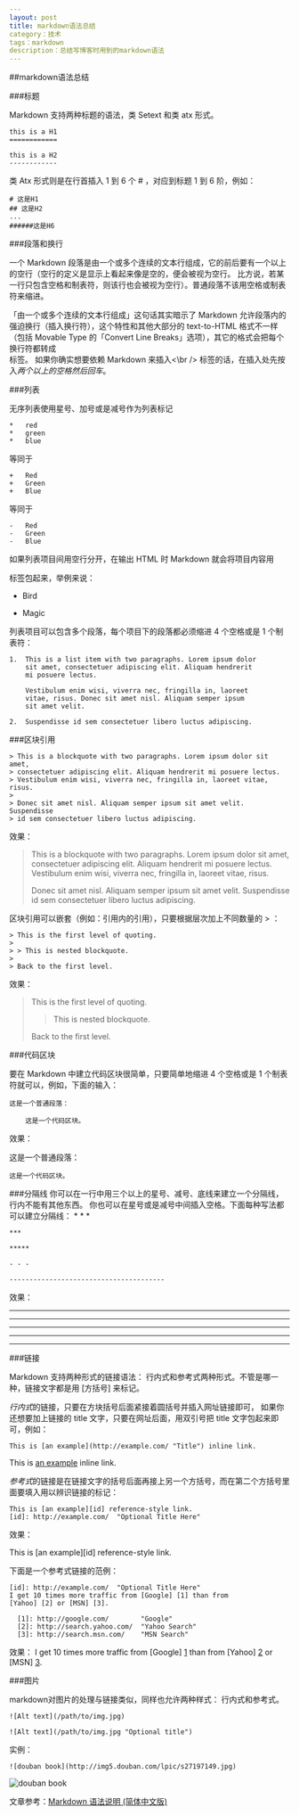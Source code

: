 ```yaml
---
layout: post
title: markdown语法总结
category：技术
tags：markdown
description：总结写博客时用到的markdown语法
---
```


##markdown语法总结

###标题

Markdown 支持两种标题的语法，类 Setext 和类 atx 形式。  

    this is a H1
    ============
    
    this is a H2
    ------------
    
类 Atx 形式则是在行首插入 1 到 6 个 # ，对应到标题 1 到 6 阶，例如：

    # 这是H1
    ## 这是H2
    ...
    ######这是H6

###段落和换行

一个 Markdown 段落是由一个或多个连续的文本行组成，它的前后要有一个以上的空行（空行的定义是显示上看起来像是空的，便会被视为空行。
比方说，若某一行只包含空格和制表符，则该行也会被视为空行）。普通段落不该用空格或制表符来缩进。

「由一个或多个连续的文本行组成」这句话其实暗示了 Markdown 允许段落内的强迫换行（插入换行符），这个特性和其他大部分的 text-to-HTML 格式不一样
（包括 Movable Type 的「Convert Line Breaks」选项），其它的格式会把每个换行符都转成 <br /> 标签。
如果你确实想要依赖 Markdown 来插入\<\br /> 标签的话，在插入处先按入*两个以上的空格然后回车*。

###列表

无序列表使用星号、加号或是减号作为列表标记

    *   red
    *   green
    *   blue
等同于

    +   Red
    +   Green
    +   Blue
    
等同于

    -   Red
    -   Green
    -   Blue
    
如果列表项目间用空行分开，在输出 HTML 时 Markdown 就会将项目内容用 <p> 标签包起来，举例来说：

*   Bird

*   Magic

列表项目可以包含多个段落，每个项目下的段落都必须缩进 4 个空格或是 1 个制表符：

    1.  This is a list item with two paragraphs. Lorem ipsum dolor
        sit amet, consectetuer adipiscing elit. Aliquam hendrerit
        mi posuere lectus.

        Vestibulum enim wisi, viverra nec, fringilla in, laoreet
        vitae, risus. Donec sit amet nisl. Aliquam semper ipsum
        sit amet velit.

    2.  Suspendisse id sem consectetuer libero luctus adipiscing.
    
###区块引用

    > This is a blockquote with two paragraphs. Lorem ipsum dolor sit amet,  
    > consectetuer adipiscing elit. Aliquam hendrerit mi posuere lectus.  
    > Vestibulum enim wisi, viverra nec, fringilla in, laoreet vitae, risus.  
    > 
    > Donec sit amet nisl. Aliquam semper ipsum sit amet velit. Suspendisse  
    > id sem consectetuer libero luctus adipiscing.  

效果：
> This is a blockquote with two paragraphs. Lorem ipsum dolor sit amet,  
> consectetuer adipiscing elit. Aliquam hendrerit mi posuere lectus.  
> Vestibulum enim wisi, viverra nec, fringilla in, laoreet vitae, risus.  
> 
> Donec sit amet nisl. Aliquam semper ipsum sit amet velit. Suspendisse  
> id sem consectetuer libero luctus adipiscing.  

区块引用可以嵌套（例如：引用内的引用），只要根据层次加上不同数量的 > ：

    > This is the first level of quoting.
    >
    > > This is nested blockquote.
    >
    > Back to the first level.
    
效果：
> This is the first level of quoting.
>
> > This is nested blockquote.
>
> Back to the first level.

###代码区块

要在 Markdown 中建立代码区块很简单，只要简单地缩进 4 个空格或是 1 个制表符就可以，例如，下面的输入：

    这是一个普通段落：

        这是一个代码区块。

效果：

这是一个普通段落：

    这是一个代码区块。
    
###分隔线
你可以在一行中用三个以上的星号、减号、底线来建立一个分隔线，行内不能有其他东西。
你也可以在星号或是减号中间插入空格。下面每种写法都可以建立分隔线：
    * * *

    ***

    *****
    
    - - -
    
    ---------------------------------------
    
效果：
* * *

***

*****

- - -

---------------------------------------

###链接

Markdown 支持两种形式的链接语法： 行内式和参考式两种形式。不管是哪一种，链接文字都是用 [方括号] 来标记。


*行内式*的链接，只要在方块括号后面紧接着圆括号并插入网址链接即可，
如果你还想要加上链接的 title 文字，只要在网址后面，用双引号把 title 文字包起来即可，例如：

    This is [an example](http://example.com/ "Title") inline link.
    
This is [an example](http://example.com/ "Title") inline link.


*参考式*的链接是在链接文字的括号后面再接上另一个方括号，而在第二个方括号里面要填入用以辨识链接的标记：

    This is [an example][id] reference-style link.
    [id]: http://example.com/  "Optional Title Here"
    
效果：

This is [an example][id] reference-style link.

下面是一个参考式链接的范例：

    [id]: http://example.com/  "Optional Title Here"
    I get 10 times more traffic from [Google] [1] than from
    [Yahoo] [2] or [MSN] [3].

      [1]: http://google.com/        "Google"
      [2]: http://search.yahoo.com/  "Yahoo Search"
      [3]: http://search.msn.com/    "MSN Search"
      
效果：
I get 10 times more traffic from [Google] [1] than from
[Yahoo] [2] or [MSN] [3].

  [1]: http://google.com/        "Google"
  [2]: http://search.yahoo.com/  "Yahoo Search"
  [3]: http://search.msn.com/    "MSN Search"

###图片

markdown对图片的处理与链接类似，同样也允许两种样式： 行内式和参考式。

    ![Alt text](/path/to/img.jpg)

    ![Alt text](/path/to/img.jpg "Optional title")
    
实例：

    ![douban book](http://img5.douban.com/lpic/s27197149.jpg)
    
    
![douban book](http://img5.douban.com/lpic/s27197149.jpg)

文章参考：[Markdown 语法说明 (简体中文版)](http://wowubuntu.com/markdown)

